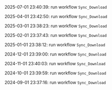 2025-07-01 23:40:39: run workflow `Sync_Download` 

2025-04-01 23:42:50: run workflow `Sync_Download` 

2025-03-01 23:38:23: run workflow `Sync_Download` 

2025-02-01 23:37:43: run workflow `Sync_Download` 

2025-01-01 23:38:12: run workflow `Sync_Download` 

2024-12-01 23:39:00: run workflow `Sync_Download` 

2024-11-01 23:40:03: run workflow `Sync_Download` 

2024-10-01 23:39:59: run workflow `Sync_Download` 

2024-09-01 23:37:16: run workflow `Sync_Download` 



